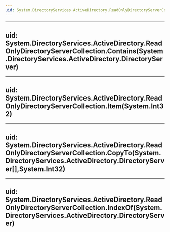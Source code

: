 ```yaml
---
uid: System.DirectoryServices.ActiveDirectory.ReadOnlyDirectoryServerCollection
---
```


---
uid: System.DirectoryServices.ActiveDirectory.ReadOnlyDirectoryServerCollection.Contains(System.DirectoryServices.ActiveDirectory.DirectoryServer)
---

---
uid: System.DirectoryServices.ActiveDirectory.ReadOnlyDirectoryServerCollection.Item(System.Int32)
---

---
uid: System.DirectoryServices.ActiveDirectory.ReadOnlyDirectoryServerCollection.CopyTo(System.DirectoryServices.ActiveDirectory.DirectoryServer[],System.Int32)
---

---
uid: System.DirectoryServices.ActiveDirectory.ReadOnlyDirectoryServerCollection.IndexOf(System.DirectoryServices.ActiveDirectory.DirectoryServer)
---
